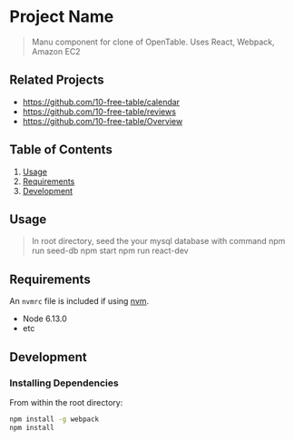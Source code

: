 # Project Name

> Manu component for clone of OpenTable. Uses React, Webpack, Amazon EC2

## Related Projects

  - https://github.com/10-free-table/calendar
  - https://github.com/10-free-table/reviews
  - https://github.com/10-free-table/Overview

## Table of Contents

1. [Usage](#Usage)
1. [Requirements](#requirements)
1. [Development](#development)

## Usage

> In root directory, seed the your mysql database with command npm run seed-db
> npm start
> npm run react-dev

## Requirements

An `nvmrc` file is included if using [nvm](https://github.com/creationix/nvm).

- Node 6.13.0
- etc

## Development

### Installing Dependencies

From within the root directory:

```sh
npm install -g webpack
npm install
```

